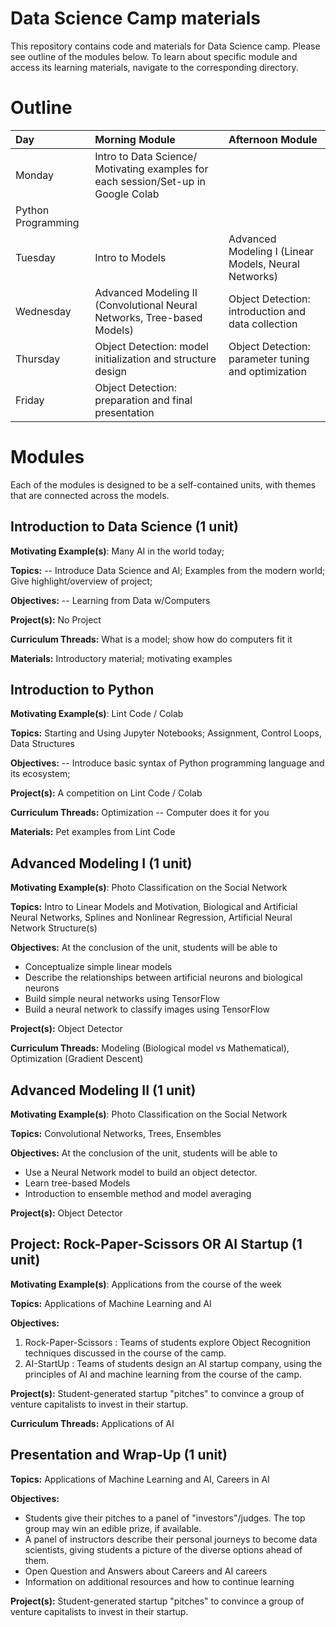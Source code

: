 # Data Science Camp materials

This repository contains code and materials for Data Science camp. Please see outline of the modules below. To learn about specific module and access its learning materials, navigate to the corresponding directory.


# Outline


 |Day  | Morning Module | Afternoon Module |
 |:----|:---------------|:-----------------|
 |Monday | Intro to Data Science/ Motivating examples for each session/Set-up in Google Colab 
  | Python Programming |
 |Tuesday | Intro to Models | Advanced Modeling I (Linear Models, Neural Networks) |
 |Wednesday | Advanced Modeling II (Convolutional Neural Networks, Tree-based Models)  | Object Detection: introduction and data collection |
 |Thursday | Object Detection: model initialization and structure design | Object Detection: parameter tuning and optimization |
 |Friday | Object Detection: preparation and final presentation  |



 

# Modules

Each of the modules is designed to be a self-contained units, with themes that are connected across the models.

 

## Introduction to Data Science (1 unit)

 

**Motivating Example(s)**:  Many AI in the world today;

 

**Topics:** -- Introduce Data Science and AI; Examples from the modern world; Give highlight/overview of project;


**Objectives:** -- Learning from Data w/Computers

 

**Project(s):** No Project

 

**Curriculum Threads:** What is a model; show how do computers fit it

 

**Materials:** Introductory material; motivating examples


## Introduction to Python

 

**Motivating Example(s)**: Lint Code / Colab

 

**Topics:** Starting and Using Jupyter Notebooks; Assignment, Control Loops, Data Structures


**Objectives:** -- Introduce basic syntax of Python programming language and its ecosystem;


**Project(s):**  A competition on Lint Code / Colab

 

**Curriculum Threads:** Optimization -- Computer does it for you

 

**Materials:** Pet examples from Lint Code
 

## Advanced Modeling I (1 unit)

 

**Motivating Example(s)**: Photo Classification on the Social Network

 

**Topics:** Intro to Linear Models and Motivation, Biological and Artificial Neural Networks, Splines and Nonlinear Regression, Artificial Neural Network Structure(s)


**Objectives:** At the conclusion of the unit, students will be able to 

* Conceptualize simple linear models
* Describe the relationships between artificial neurons and biological neurons
* Build simple neural networks using TensorFlow
* Build a neural network to classify images using TensorFlow

 


**Project(s):** Object Detector

 

**Curriculum Threads:**  Modeling (Biological model vs Mathematical), Optimization (Gradient Descent)


## Advanced Modeling II (1 unit)

 

**Motivating Example(s)**: Photo Classification on the Social Network

 

**Topics:** Convolutional Networks, Trees, Ensembles


**Objectives:** At the conclusion of the unit, students will be able to 

* Use a Neural Network model to build an object detector.
* Learn tree-based Models
* Introduction to ensemble method and model averaging 


**Project(s):** Object Detector
 

## Project: Rock-Paper-Scissors OR AI Startup (1 unit)

 

**Motivating Example(s)**: Applications from the course of the week

 

**Topics:** Applications of Machine Learning and AI


**Objectives:** 
1) Rock-Paper-Scissors : Teams of students explore Object Recognition techniques discussed in the course of the camp.
2) AI-StartUp : Teams of students design an AI startup company, using the principles of AI and machine learning from the course of the camp.
 


**Project(s):**  Student-generated startup "pitches" to convince a group of venture capitalists to invest in their startup.

 

**Curriculum Threads:** Applications of AI


## Presentation and Wrap-Up (1 unit)

**Topics:** Applications of Machine Learning and AI, Careers in AI


**Objectives:** 

* Students give their pitches to a panel of "investors"/judges.  The top group may win an edible prize, if available.
* A panel of instructors describe their personal journeys to become data scientists, giving students a picture of the diverse options ahead of them.
* Open Question and Answers about Careers and AI careers
* Information on additional resources and how to continue learning
 


**Project(s):**  Student-generated startup "pitches" to convince a group of venture capitalists to invest in their startup.
